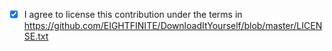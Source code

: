 


- [x] I agree to license this contribution under the terms in https://github.com/EIGHTFINITE/DownloadItYourself/blob/master/LICENSE.txt
